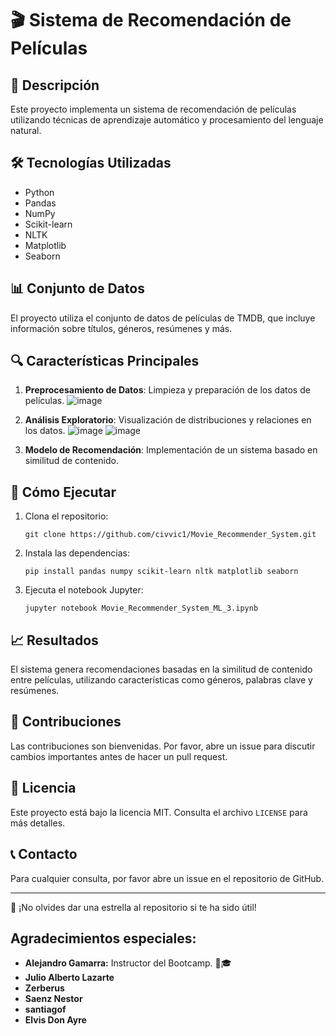 # 🎬 Sistema de Recomendación de Películas

## 📝 Descripción
Este proyecto implementa un sistema de recomendación de películas utilizando técnicas de aprendizaje automático y procesamiento del lenguaje natural.

## 🛠 Tecnologías Utilizadas
- Python
- Pandas
- NumPy
- Scikit-learn
- NLTK
- Matplotlib
- Seaborn

## 📊 Conjunto de Datos
El proyecto utiliza el conjunto de datos de películas de TMDB, que incluye información sobre títulos, géneros, resúmenes y más.

## 🔍 Características Principales
1. **Preprocesamiento de Datos**: Limpieza y preparación de los datos de películas.
![image](https://github.com/user-attachments/assets/c039bc54-b98f-4de8-bd6c-24b955aa47b0)
3. **Análisis Exploratorio**: Visualización de distribuciones y relaciones en los datos.
   ![image](https://github.com/user-attachments/assets/b3b9fc16-1218-4b27-88a9-d90c8dcb2900)
   ![image](https://github.com/user-attachments/assets/dc950e3b-eeb9-460a-a45e-c71bbc9ec898)

6. **Modelo de Recomendación**: Implementación de un sistema basado en similitud de contenido.

## 🚀 Cómo Ejecutar
1. Clona el repositorio:
   ```
   git clone https://github.com/civvic1/Movie_Recommender_System.git
   ```
2. Instala las dependencias:
   ```
   pip install pandas numpy scikit-learn nltk matplotlib seaborn
   ```
3. Ejecuta el notebook Jupyter:
   ```
   jupyter notebook Movie_Recommender_System_ML_3.ipynb
   ```

## 📈 Resultados
El sistema genera recomendaciones basadas en la similitud de contenido entre películas, utilizando características como géneros, palabras clave y resúmenes.

## 🤝 Contribuciones
Las contribuciones son bienvenidas. Por favor, abre un issue para discutir cambios importantes antes de hacer un pull request.

## 📄 Licencia
Este proyecto está bajo la licencia MIT. Consulta el archivo `LICENSE` para más detalles.

## 📞 Contacto
Para cualquier consulta, por favor abre un issue en el repositorio de GitHub.

---

🌟 ¡No olvides dar una estrella al repositorio si te ha sido útil!

## Agradecimientos especiales:

- **Alejandro Gamarra:** Instructor del Bootcamp. 📝🎓
- **Julio Alberto Lazarte**
- **Zerberus**
- **Saenz Nestor**
- **santiagof**
- **Elvis Don Ayre**
